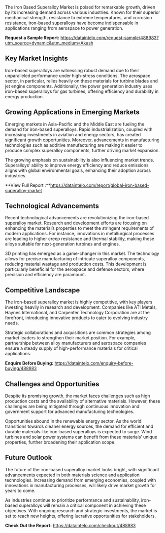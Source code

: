The Iron Based Superalloy Market is poised for remarkable growth, driven by its increasing demand across various industries. Known for their superior mechanical strength, resistance to extreme temperatures, and corrosion resistance, iron-based superalloys have become indispensable in applications ranging from aerospace to power generation.

**Request a Sample Report:** https://dataintelo.com/request-sample/488983?utm_source=dynamic&utm_medium=Akash

## Key Market Insights

Iron-based superalloys are witnessing robust demand due to their unparalleled performance under high-stress conditions. The aerospace sector, in particular, relies heavily on these materials for turbine blades and jet engine components. Additionally, the power generation industry uses iron-based superalloys for gas turbines, offering efficiency and durability in energy production.

## Growing Applications in Emerging Markets

Emerging markets in Asia-Pacific and the Middle East are fueling the demand for iron-based superalloys. Rapid industrialization, coupled with increasing investments in aviation and energy sectors, has created significant growth opportunities. Moreover, advancements in manufacturing technologies such as additive manufacturing are making it easier to produce complex superalloy components, further driving market expansion.

The growing emphasis on sustainability is also influencing market trends. Superalloys’ ability to improve energy efficiency and reduce emissions aligns with global environmental goals, enhancing their adoption across industries.

**View Full Report :**https://dataintelo.com/report/global-iron-based-superalloy-market

## Technological Advancements

Recent technological advancements are revolutionizing the iron-based superalloy market. Research and development efforts are focusing on enhancing the material’s properties to meet the stringent requirements of modern applications. For instance, innovations in metallurgical processes are leading to higher creep resistance and thermal stability, making these alloys suitable for next-generation turbines and engines.

3D printing has emerged as a game-changer in this market. The technology allows for precise manufacturing of intricate superalloy components, reducing material wastage and production costs. This development is particularly beneficial for the aerospace and defense sectors, where precision and efficiency are paramount.

## Competitive Landscape

The iron-based superalloy market is highly competitive, with key players investing heavily in research and development. Companies like ATI Metals, Haynes International, and Carpenter Technology Corporation are at the forefront, introducing innovative products to cater to evolving industry needs.

Strategic collaborations and acquisitions are common strategies among market leaders to strengthen their market position. For example, partnerships between alloy manufacturers and aerospace companies ensure a steady supply of high-performance materials for critical applications.

**Enquire Before Buying:** https://dataintelo.com/enquiry-before-buying/488983

## Challenges and Opportunities

Despite its promising growth, the market faces challenges such as high production costs and the availability of alternative materials. However, these challenges are being mitigated through continuous innovation and government support for advanced manufacturing technologies.

Opportunities abound in the renewable energy sector. As the world transitions towards cleaner energy sources, the demand for efficient and durable materials like iron-based superalloys is expected to surge. Wind turbines and solar power systems can benefit from these materials’ unique properties, further broadening their application scope.

## Future Outlook

The future of the iron-based superalloy market looks bright, with significant advancements expected in both materials science and application technologies. Increasing demand from emerging economies, coupled with innovations in manufacturing processes, will likely drive market growth for years to come.

As industries continue to prioritize performance and sustainability, iron-based superalloys will remain a critical component in achieving these objectives. With ongoing research and strategic investments, the market is set to reach new heights, offering lucrative opportunities for stakeholders.

**Check Out the Report:** https://dataintelo.com/checkout/488983
